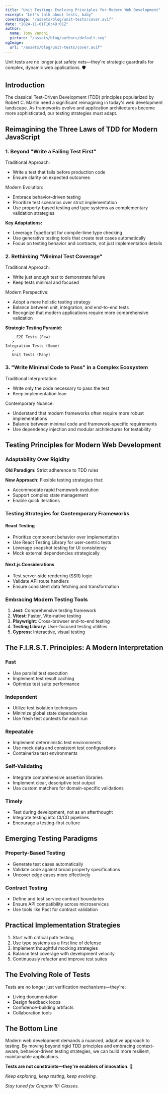 ```yaml
---
title: "Unit Testing: Evolving Principles for Modern Web Development"
excerpt: "Let's talk about tests, baby"
coverImage: "/assets/blog/unit-tests/cover.avif"
date: "2024-11-01T16:49:01Z"
author:
  name: Tony Vanoni
  picture: "/assets/blog/authors/default.svg"
ogImage:
  url: "/assets/blog/unit-tests/cover.avif"
---
```


Unit tests are no longer just safety nets—they're strategic guardrails for complex, dynamic web applications. 🛡️

## Introduction

The classical Test-Driven Development (TDD) principles popularized by Robert C. Martin need a significant reimagining in today's web development landscape. As frameworks evolve and application architectures become more sophisticated, our testing strategies must adapt.

## Reimagining the Three Laws of TDD for Modern JavaScript

### 1. Beyond "Write a Failing Test First"

Traditional Approach:

- Write a test that fails before production code
- Ensure clarity on expected outcomes

Modern Evolution:

- Embrace behavior-driven testing
- Prioritize test scenarios over strict implementation
- Use property-based testing and type systems as complementary validation strategies

**Key Adaptations:**

- Leverage TypeScript for compile-time type checking
- Use generative testing tools that create test cases automatically
- Focus on testing behavior and contracts, not just implementation details

### 2. Rethinking "Minimal Test Coverage"

Traditional Approach:

- Write just enough test to demonstrate failure
- Keep tests minimal and focused

Modern Perspective:

- Adopt a more holistic testing strategy
- Balance between unit, integration, and end-to-end tests
- Recognize that modern applications require more comprehensive validation

**Strategic Testing Pyramid:**

```
     E2E Tests (Few)
   ↗
Integration Tests (Some)
   ↗
   Unit Tests (Many)
```

### 3. "Write Minimal Code to Pass" in a Complex Ecosystem

Traditional Interpretation:

- Write only the code necessary to pass the test
- Keep implementation lean

Contemporary Nuance:

- Understand that modern frameworks often require more robust implementations
- Balance between minimal code and framework-specific requirements
- Use dependency injection and modular architectures for testability

## Testing Principles for Modern Web Development

### Adaptability Over Rigidity

**Old Paradigm:** Strict adherence to TDD rules

**New Approach:** Flexible testing strategies that:

- Accommodate rapid framework evolution
- Support complex state management
- Enable quick iterations

### Testing Strategies for Contemporary Frameworks

#### React Testing

- Prioritize component behavior over implementation
- Use React Testing Library for user-centric tests
- Leverage snapshot testing for UI consistency
- Mock external dependencies strategically

#### Next.js Considerations

- Test server-side rendering (SSR) logic
- Validate API route handlers
- Ensure consistent data fetching and transformation

### Embracing Modern Testing Tools

1. **Jest**: Comprehensive testing framework
2. **Vitest**: Faster, Vite-native testing
3. **Playwright**: Cross-browser end-to-end testing
4. **Testing Library**: User-focused testing utilities
5. **Cypress**: Interactive, visual testing

## The F.I.R.S.T. Principles: A Modern Interpretation

### Fast

- Use parallel test execution
- Implement test result caching
- Optimize test suite performance

### Independent

- Utilize test isolation techniques
- Minimize global state dependencies
- Use fresh test contexts for each run

### Repeatable

- Implement deterministic test environments
- Use mock data and consistent test configurations
- Containerize test environments

### Self-Validating

- Integrate comprehensive assertion libraries
- Implement clear, descriptive test output
- Use custom matchers for domain-specific validations

### Timely

- Test during development, not as an afterthought
- Integrate testing into CI/CD pipelines
- Encourage a testing-first culture

## Emerging Testing Paradigms

### Property-Based Testing

- Generate test cases automatically
- Validate code against broad property specifications
- Uncover edge cases more effectively

### Contract Testing

- Define and test service contract boundaries
- Ensure API compatibility across microservices
- Use tools like Pact for contract validation

## Practical Implementation Strategies

1. Start with critical path testing
2. Use type systems as a first line of defense
3. Implement thoughtful mocking strategies
4. Balance test coverage with development velocity
5. Continuously refactor and improve test suites

## The Evolving Role of Tests

Tests are no longer just verification mechanisms—they're:

- Living documentation
- Design feedback loops
- Confidence-building artifacts
- Collaboration tools

## The Bottom Line

Modern web development demands a nuanced, adaptive approach to testing. By moving beyond rigid TDD principles and embracing context-aware, behavior-driven testing strategies, we can build more resilient, maintainable applications.

**Tests are not constraints—they're enablers of innovation.** 🚀

_Keep exploring, keep testing, keep evolving._

_Stay tuned for Chapter 10: Classes._
